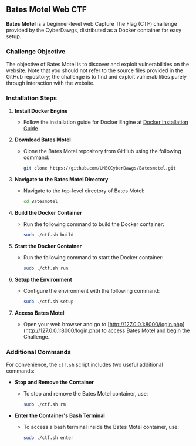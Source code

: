 ## Bates Motel Web CTF

**Bates Motel** is a beginner-level web Capture The Flag (CTF) challenge provided by the CyberDawgs, distributed as a Docker container for easy setup.

### Challenge Objective

The objective of Bates Motel is to discover and exploit vulnerabilities on the website. Note that you should not refer to the source files provided in the GitHub repository; the challenge is to find and exploit vulnerabilities purely through interaction with the website.

### Installation Steps

1. **Install Docker Engine**
   - Follow the installation guide for Docker Engine at [Docker Installation Guide](https://docs.docker.com/engine/install/).

2. **Download Bates Motel**
   - Clone the Bates Motel repository from GitHub using the following command:
     ```bash
     git clone https://github.com/UMBCCyberDawgs/Batesmotel.git
     ```

3. **Navigate to the Bates Motel Directory**
   - Navigate to the top-level directory of Bates Motel:
     ```bash
     cd Batesmotel
     ```

4. **Build the Docker Container**
   - Run the following command to build the Docker container:
     ```bash
     sudo ./ctf.sh build
     ```

5. **Start the Docker Container**
   - Run the following command to start the Docker container:
     ```bash
     sudo ./ctf.sh run
     ```

6. **Setup the Environment**
   - Configure the environment with the following command:
     ```bash
     sudo ./ctf.sh setup
     ```

7. **Access Bates Motel**
   - Open your web browser and go to [http://127.0.0.1:8000/login.php](http://127.0.0.1:8000/login.php) to access Bates Motel and begin the Challenge.

### Additional Commands

For convenience, the `ctf.sh` script includes two useful additional commands:

- **Stop and Remove the Container**
  - To stop and remove the Bates Motel container, use:
    ```bash
    sudo ./ctf.sh rm
    ```

- **Enter the Container's Bash Terminal**
  - To access a bash terminal inside the Bates Motel container, use:
    ```bash
    sudo ./ctf.sh enter
    ```
